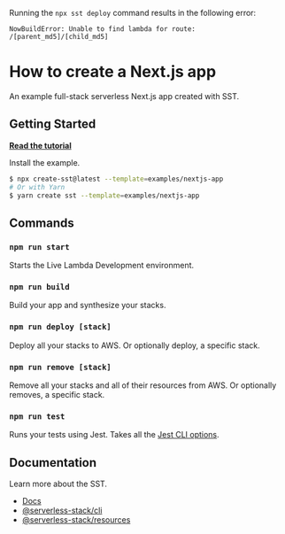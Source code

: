 Running the `npx sst deploy` command results in the following error:

```NowBuildError: Unable to find lambda for route: /[parent_md5]/[child_md5]```

# How to create a Next.js app

An example full-stack serverless Next.js app created with SST.

## Getting Started

[**Read the tutorial**](https://sst.dev/examples/how-to-create-a-nextjs-app-with-serverless.html)

Install the example.

```bash
$ npx create-sst@latest --template=examples/nextjs-app
# Or with Yarn
$ yarn create sst --template=examples/nextjs-app
```

## Commands

### `npm run start`

Starts the Live Lambda Development environment.

### `npm run build`

Build your app and synthesize your stacks.

### `npm run deploy [stack]`

Deploy all your stacks to AWS. Or optionally deploy, a specific stack.

### `npm run remove [stack]`

Remove all your stacks and all of their resources from AWS. Or optionally removes, a specific stack.

### `npm run test`

Runs your tests using Jest. Takes all the [Jest CLI options](https://jestjs.io/docs/en/cli).

## Documentation

Learn more about the SST.

- [Docs](https://docs.sst.dev/)
- [@serverless-stack/cli](https://docs.sst.dev/packages/cli)
- [@serverless-stack/resources](https://docs.sst.dev/packages/resources)

